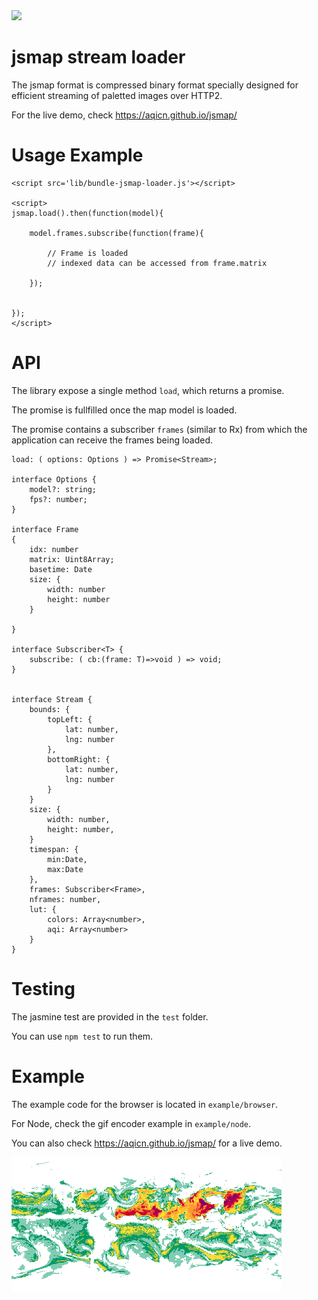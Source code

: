 <img src='https://travis-ci.org/aqicn/jsmap.svg?branch=master'>

# jsmap stream loader

The jsmap format is compressed binary format specially designed for efficient 
streaming of paletted images over HTTP2.

For the live demo, check https://aqicn.github.io/jsmap/



# Usage Example

	<script src='lib/bundle-jsmap-loader.js'></script>

	<script>
	jsmap.load().then(function(model){

		model.frames.subscribe(function(frame){

			// Frame is loaded 
			// indexed data can be accessed from frame.matrix

		});


	});
	</script>


# API

The library expose a single method `load`, which returns a promise.

The promise is fullfilled once the map model is loaded.

The promise contains a subscriber `frames` (similar to Rx) from which the application can receive the frames being loaded.

	load: ( options: Options ) => Promise<Stream>;

	interface Options {
		model?: string;
		fps?: number;
	}

	interface Frame
	{
		idx: number
		matrix: Uint8Array;
		basetime: Date
		size: {
			width: number
			height: number
		}

	}

	interface Subscriber<T> {
		subscribe: ( cb:(frame: T)=>void ) => void;
	}


	interface Stream {
		bounds: {
			topLeft: {
				lat: number,
				lng: number
			},
			bottomRight: {
				lat: number,
				lng: number
			}
		}
		size: {
			width: number,
			height: number,
		}
		timespan: {
			min:Date,
			max:Date
		},
		frames: Subscriber<Frame>,
		nframes: number,
		lut: {
			colors: Array<number>,
			aqi: Array<number>
		}
	}


# Testing

The jasmine test are provided in the `test` folder.

You can use `npm test` to run them.


# Example

The example code for the browser is located in `example/browser`.

For Node, check the gif encoder example in `example/node`.

You can also check https://aqicn.github.io/jsmap/ for a live demo.

<img src='example/node/animation.gif'>

